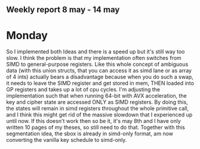 ## Weekly report 8 may - 14 may

# Monday

So I implemented both Ideas and there is a speed up but it's still way too slow. I think the problem is that my
implementation often switches from SIMD to general-purpose registers. Like this whole concept of ambiguous data (with
this union structs, that you can access it as simd lane or as array of 4 ints) actually bears a disadvantage because
when you do such a swap, it needs to leave the SIMD register and get stored in mem, THEN loaded into GP registers and
takes up a lot of cpu cycles. I'm adjusting the
implementation such that when running 64-bit with AVX acceleration, the key and cipher state are accessed ONLY as SIMD
registers. By doing this, the states will remain in simd registers throughout the whole primitive call, and I think this
might get rid of the massive slowdown that I experienced up until now. If this doesn't work then so be it, it's may 8th
and I have only written 10 pages of my theses, so still need to do that.
Together with this segmentation idea, the sbox is already in simd-only format, am now converting the vanilla key
schedule to simd-only.